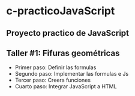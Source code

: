 # c-practicoJavaScript

## Proyecto practico de JavaScript

## Taller #1: Fifuras geométricas

- Primer paso: Definir las formulas
- Segundo paso: Implementar las formulas e Js
- Tercer paso: Creera funciones
- Cuarto paso: Integrar JavaScript a HTML
